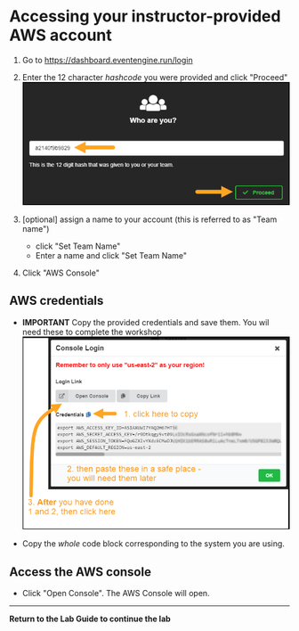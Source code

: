 # Accessing your instructor-provided AWS account

1. Go to <https://dashboard.eventengine.run/login>

1. Enter the 12 character _hashcode_ you were provided and click "Proceed"
  ![AWSAccountCodeProceed](../Images/AWSAccountCodeProceed.png)

1. [optional] assign a name to your account (this is referred to as "Team name")
     * click "Set Team Name"
     * Enter a name and click "Set Team Name"

1. Click "AWS Console"

## AWS credentials

* **IMPORTANT** Copy the provided credentials and save them.  You wil need these to complete the workshop
  ![AWSAccountCredsAndConsole](../Images/AWSAccountCredsAndConsole.png)

* Copy the _whole_ code block corresponding to the system you are using. 

## Access the AWS console

* Click "Open Console". The AWS Console will open.

---
**Return to the Lab Guide to continue the lab**
